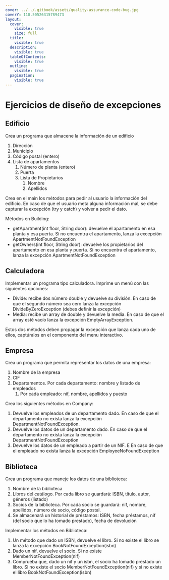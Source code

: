```yaml
---
cover: ../../.gitbook/assets/quality-assurance-code-bug.jpg
coverY: 110.50526315789473
layout:
  cover:
    visible: true
    size: full
  title:
    visible: true
  description:
    visible: true
  tableOfContents:
    visible: true
  outline:
    visible: true
  pagination:
    visible: true
---
```


# Ejercicios de diseño de excepciones

## Edificio

Crea un programa que almacene la información de un edificio

1. Dirección
2. Municipio
3. Código postal (entero)
4. Lista de apartamentos
   1. Número de planta (entero)
   2. Puerta
   3. Lista de Propietarios
      1. Nombre
      2. Apellidos

Crea en el main los métodos para pedir al usuario la información del edificio. En caso de que el usuario meta alguna información mal, se debe capturar la excepción (try y catch) y volver a pedir el dato.

Métodos en Building:

* getApartment(int floor, String door): devuelve el apartamento en esa planta y esa puerta. Si no encuentra el apartamento, lanza la excepción ApartmentNotFoundException
* getOwners(int floor, String door): devuelve los propietarios del apartamento en esa planta y puerta.  Si no encuentra el apartamento, lanza la excepción ApartmentNotFoundException

## Calculadora

Implementar un programa tipo calculadora. Imprime un menú con las siguientes opciones:

* Divide: recibe dos número double y devuelve su división. En caso de que el segundo número sea cero lanza la excepción DivideByZeroException (debes definir la excepción)
* Media: recibe un array de double y devuelve la media. En caso de que el array esté vacío lanza la excepción EmptyArrayException.

Estos dos métodos deben propagar la excepción que lanza cada uno de ellos, captúralos en el componente del menu interactivo.

## Empresa

Crea un programa que permita representar los datos de una empresa:

1. Nombre de la empresa
2. CIF
3. Departamentos. Por cada departamento: nombre y listado de empleados
   1. Por cada empleado: nif, nombre, apellidos y puesto

Crea los siguientes métodos en Company:

1. Devuelve los empleados de un departamento dado. En caso de que el departamento no exista lanza la excepción DepartmentNotFoundException.
2. Devuelve los datos de un departamento dado. En caso de que el departamento no exista lanza la excepción DepartmentNotFoundException
3. Devuelve los datos de un empleado a partir de un NIF. E En caso de que el empleado no exista lanza la excepción EmployeeNoFoundException

## Biblioteca

Crea un programa que maneje los datos de una biblioteca:

1. Nombre de la biblioteca
2. Libros del catálogo. Por cada libro se guardará: ISBN, título, autor, géneros (listado)
3. Socios de la biblioteca. Por cada socio se guardará: nif, nombre, apellidos, número de socio, código postal.
4. Se almacenará un historial de préstamos: ISBN, fecha préstamos, nif (del socio que lo ha tomado prestado), fecha de devolución

Implementar los métodos en Biblioteca:

1. Un método que dado un ISBN, devuelve el libro. Si no existe el libro se lanza la excepción BookNotFoundException(isbn)
2. Dado un nif, devuelve el socio. Si no existe MemberNotFoundException(nif)
3. Comprueba que, dado un nif y un isbn, el socio ha tomado prestado un libro. Si no existe el socio MemberNotFoundException(nif) y si no existe el libro BookNotFoundException(isbn)
